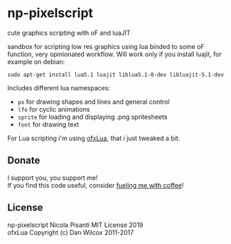 np-pixelscript
=====================================
cute graphics scripting with oF and luaJIT

sandbox for scripting low res graphics using lua binded to some oF function, very opinionated workflow. Will work only if you install luajit, for example on debian:
```
sudo apt-get install lua5.1 luajit liblua5.1-0-dev libluajit-5.1-dev 
```

Includes different lua namespaces:

- `px` for drawing shapes and lines and general control 
- `lfo` for cyclic animations 
- `sprite` for loading and displaying .png spritesheets
- `font` for drawing text

For Lua scripting i'm using [ofxLua](https://github.com/danomatika/ofxLua), that i just tweaked a bit.

Donate
------------ 
I support you, you support me!    
If you find this code useful, consider [fueling me with coffee](https://ko-fi.com/npisanti)!

License
------------
np-pixelscript Nicola Pisanti MIT License 2019   
ofxLua Copyright (c) Dan Wilcox 2011-2017   
